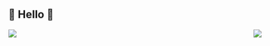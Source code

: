 ## 👋 Hello 👋

<img align="right" src="https://github-readme-stats.vercel.app/api/top-langs/?username=lxinr&show_icons=true&icon_color=ad0d52&text_color=24292e&bg_color=ffffff&hide_title=true" />

<img align="left" src="https://github-readme-stats.vercel.app/api?username=lxinr&show_icons=true&icon_color=ad0d52&text_color=24292e&bg_color=ffffff&hide_title=true" />

<!--
**lxinr/lxinr** is a ✨ _special_ ✨ repository because its `README.md` (this file) appears on your GitHub profile.

Here are some ideas to get you started:

- 🔭 I’m currently working on ...
- 🌱 I’m currently learning ...
- 👯 I’m looking to collaborate on ...
- 🤔 I’m looking for help with ...
- 💬 Ask me about ...
- 📫 How to reach me: ...
- 😄 Pronouns: ...
- ⚡ Fun fact: ...
-->
